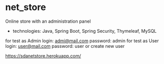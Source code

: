 # net_store

Online store with an administration panel 

- technologies:  Java, Spring Boot, Spring Security, Thymeleaf, MySQL

for test as Admin login: admi@mail.com   password: admin
for test as User login: user@mail.com   password: user
or create new user

https://sdanetstore.herokuapp.com/
